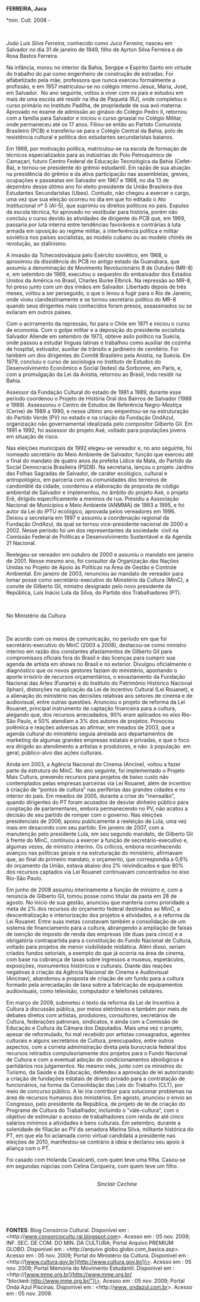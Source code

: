 **FERREIRA, Juca**

\*min. Cult. 2008 -

 

*João Luís Silva Ferreira*, conhecido como *Juca Ferreira*, nasceu em
Salvador no dia 31 de janeiro de 1949, filho de Ayrton Silva Ferreira e
de Rosa Bastos Ferreira.  

Na infância, morou no interior da Bahia, Sergipe e Espírito Santo em
virtude do trabalho do pai como engenheiro de construção de estradas.
Foi alfabetizado pela mãe, professora que nunca exerceu formalmente a
profissão, e em 1957 matriculou-se no colégio interno Jesus, Maria,
José, em Salvador.  No ano seguinte, voltou a viver com os pais e
estudou em mais de uma escola até residir na ilha de Paquetá (RJ), onde
completou o curso primário no Instituto Padilha, de propriedade de sua
avó materna. Aprovado no exame de admissão ao ginásio do Colégio Pedro
II, retornou com a família para Salvador e iniciou o curso ginasial no
Colégio Militar, onde permaneceu até os 17 anos. Filiou-se então ao
Partido Comunista Brasileiro (PCB) e transferiu-se para o Colégio
Central da Bahia, polo de resistência cultural e política dos estudantes
secundaristas baianos.

Em 1968, por motivação política, matriculou-se na escola de formação de
técnicos especializados para as indústrias do Polo Petroquímico de
Camaçari, futuro Centro Federal de Educação Tecnológica da Bahia
(Cefet-Ba), e tornou-se presidente do grêmio estudantil. Em razão de sua
atuação na presidência do grêmio e da ativa participação nas
assembleias, greves, ocupações e passeatas em Salvador em 1967 e 1968,
no dia 13 de dezembro desse último ano foi eleito presidente da União
Brasileira dos Estudantes Secundaristas (Ubes). Contudo, não chegou a
exercer o cargo, uma vez que sua eleição ocorreu no dia em que foi
editado o Ato Institucional nº 5 (AI-5), que suprimiu os direitos
políticos no país. Expulso da escola técnica, foi aprovado no vestibular
para história, porém não concluiu o curso devido às atividades de
dirigente do PCB que, em 1969, passaria por luta interna entre
tendências favoráveis e contrárias à luta armada em oposição ao regime
militar, à interferência política e militar soviética nos países
socialistas, ao modelo cubano ou ao modelo chinês de revolução, ao
stalinismo.

A invasão da Tchecoslováquia pelo Exército soviético, em 1968, o
aproximou da dissidência do PCB no antigo estado da Guanabara, que
assumiu a denominação de Movimento Revolucionário 8 de Outubro (MR-8) e,
em setembro de 1969, executou o sequestro do embaixador dos Estados
Unidos da América no Brasil, Charles Burke Elbrick. Na repressão ao
MR-8, foi preso junto com um dos irmãos em Salvador. Libertado depois de
três meses, voltou a ser perseguido, o que o levou a fugir para o Rio de
Janeiro, onde viveu clandestinamente e se tornou secretário político do
MR-8  quando seus dirigentes mais conhecidos foram presos, assassinados
ou se exilaram em outros países.

Com o acirramento da repressão, foi para o Chile em 1971 e iniciou o
curso de economia. Com o golpe militar e a deposição do presidente
socialista Salvador Allende em setembro de 1973, obteve asilo político
na Suécia, onde passou a estudar línguas latinas e trabalhou como
auxiliar de cozinha de hospital, estivador, auxiliar de trânsito e
jardineiro de cemitério. Foi também um dos dirigentes do Comitê
Brasileiro pela Anistia, na Suécia. Em 1979, concluiu o curso de
sociologia no Instituto de Estudos do Desenvolvimento Econômico e Social
(Iedes) da Sorbonne, em Paris, e, com a promulgação da Lei da Anistia,
retornou ao Brasil, indo residir na Bahia.

Assessor da Fundação Cultural do estado de 1981 a 1989, durante esse
período coordenou o Projeto de História Oral dos Bairros de Salvador
(1988 e 1989). Assessorou o Centro de Estudos de Referência
Negro-Mestiça (Cerne) de 1989 a 1990, e nesse último ano empenhou-se na
estruturação do Partido Verde (PV) no estado e na criação da Fundação
OndAzul, organização não governamental idealizada pelo compositor
Gilberto Gil. Em 1991 e 1992, foi assessor do projeto Axé, voltado para
populações jovens em situação de risco.

Nas eleições municipais de 1992 elegeu-se vereador e, no ano seguinte,
foi nomeado secretário do Meio Ambiente de Salvador, função que exerceu
até o final do mandato de quatro anos da prefeita Lídice da Mata, do
Partido da Social Democracia Brasileira (PSDB). Na secretaria, lançou o
projeto Jardins das Folhas Sagradas de Salvador, de caráter ecológico,
cultural e antropológico, em parceria com as comunidades dos terreiros
de candomblé da cidade, coordenou a elaboração da proposta de código
ambiental de Salvador e implementou, no âmbito do projeto Axé, o projeto
Erê, dirigido especificamente a meninos de rua. Presidiu a Associação
Nacional de Municípios e Meio Ambiente (ANMMA) de 1993 a 1995, e foi
autor da Lei do IPTU ecológico, aprovada pelos vereadores em 1996.
Deixou a secretaria em 1997 e assumiu a coordenação regional da Fundação
OndAzul, da qual se tornou vice-presidente nacional de 2000 a 2002.
Nesse período foi um dos representantes da sociedade  civil na Comissão
Federal de Políticas e Desenvolvimento Sustentável e da Agenda 21
Nacional.

Reelegeu-se vereador em outubro de 2000 e assumiu o mandato em janeiro
de 2001. Nesse mesmo ano, foi consultor da Organização das Nações Unidas
no Projeto de Apoio às Políticas na Área de Gestão e Controle Ambiental.
Em janeiro de 2003, renunciou ao mandato de vereador para tomar posse
como secretário-executivo do Ministério da Cultura (MinC), a convite de
Gilberto Gil, ministro designado pelo novo presidente da República, Luís
Inácio Lula da Silva, do Partido dos Trabalhadores (PT).

 

No Ministério da Cultura

 

De acordo com os meios de comunicação, no período em que foi
secretário-executivo do MinC (2003 a 2008), destacou-se como ministro
interino em razão dos constantes afastamentos de Gilberto Gil para
compromissos oficiais fora do Brasil e das licenças para cumprir sua
agenda de artista em shows no Brasil e no exterior. Divulgou
oficialmente o diagnóstico que os novos gestores faziam do ministério,
apontando o aporte irrisório de recursos orçamentários, o esvaziamento
da Fundação Nacional das Artes (Funarte) e do Instituto do Patrimônio
Histórico Nacional (Iphan), distorções na aplicação da Lei de Incentivo
Cultural (Lei Rouanet), e a alienação do ministério nas decisões
relativas aos setores de cinema e de audiovisual, entre outras questões.
Anunciou o projeto de reforma da Lei Rouanet, principal instrumento de
captação financeira para a cultura, alegando que, dos recursos
arrecadados, 90% eram aplicados no eixo Rio-São Paulo, e 50% atendiam a
3% dos autores de projetos. Provocou polêmica e reações adversas ao
afirmar, em meados de 2003, que a agenda cultural do ministério seguia
atrelada aos departamentos de marketing de algumas grandes empresas
estatais e privadas, e que o foco era dirigido ao atendimento a artistas
e produtores, e não  à população  em geral, público-alvo das ações
culturais.

Ainda em 2003, a Agência Nacional do Cinema (Ancine), voltou a fazer
parte da estrutura do MinC. No ano seguinte, foi implementado o Projeto
Mais Cultura, prevendo recursos para projetos de baixo custo não
contemplados pelas empresas parceiras via Lei Rouanet, além de incentivo
à criação de “pontos de cultura” nas periferias das grandes cidades e no
interior do país. Em meados de 2005, durante a crise do “mensalão”,
quando dirigentes do PT foram acusados de desviar dinheiro público para
cooptação de parlamentares, embora permanecendo no PV, não acatou a
decisão de seu partido de romper com o governo. Nas eleições
presidenciais de 2006, apoiou publicamente a reeleição de Lula, uma vez
mais em desacordo com seu partido. Em janeiro de 2007, com a manutenção
pelo presidente Lula, em seu segundo mandato, de Gilberto Gil à frente
do MinC, continuou a exercer a função de secretário-executivo e, algumas
vezes, de ministro interino. Os críticos, embora reconhecendo avanços
nas políticas gerais e na estruturação do ministério, afirmavam que, ao
final do primeiro mandato, o orçamento, que correspondia a 0,6% do
orçamento da União, estava abaixo dos 2% reivindicados e que 80% dos
recursos captados via Lei Rouanet continuavam concentrados no eixo
Rio-São Paulo.

Em junho de 2008 assumiu interinamente a função de ministro e, com a
renúncia de Gilberto Gil, tomou posse como titular da pasta em 28 de
agosto. No início de sua gestão, anunciou que manteria como prioridade a
meta de 2% dos recursos do orçamento federal destinados ao MinC, a
descentralização e interiorização dos projetos e atividades, e a reforma
da Lei Rouanet. Entre suas metas constavam também a consolidação de um
sistema de financiamento para a cultura, abrangendo a ampliação de
faixas de isenção de imposto de renda das empresas (de duas para cinco)
e a obrigatória contrapartida para a constituição do Fundo Nacional de
Cultura, voltado para projetos de menor visibilidade midiática. Além
disso, seriam criados fundos setoriais, a exemplo do que já ocorria na
área de cinema, com base na cobrança de taxas sobre ingressos a museus,
espetáculos, exposições, monumentos históricos e culturais. Diante das
reações negativas à criação da Agência Nacional de Cinema e Audiovisual
(Ancinav), abandonou a proposta de criação de um fundo para a cultura
formado pela arrecadação de taxa sobre a fabricação de equipamentos
audiovisuais, como televisão, computador e telefones celulares.

Em março de 2009, submeteu o texto da reforma da Lei de Incentivo à
Cultura à discussão pública, por meios eletrônicos e também por meio de
debates diretos com artistas, produtores, consultores, secretários de
Cultura, federações patronais, sindicatos, e ainda com a Comissão de
Educação e Cultura da Câmara dos Deputados. Mais uma vez o projeto,
apesar de reformulado, foi mal recebido por artistas consagrados,
agentes culturais e alguns secretários de Cultura, preocupados, entre
outros aspectos, com a correta administração direta pela burocracia
federal dos recursos retirados compulsoriamente dos projetos para o
Fundo Nacional de Cultura e com a eventual adoção de condicionamentos
ideológicos e partidários nos julgamentos. No mesmo mês, junto com os
ministros do Turismo, da Saúde e da Educação, defendeu a aprovação de
lei autorizando a criação de fundações estatais de direito privado para
a contratação de funcionários, na forma da Consolidação das Leis do
Trabalho (CLT), por meio de concurso público. A lei iria contribuir para
solucionar problemas na área de recursos humanos dos ministérios. Em
agosto, anunciou o envio ao Congresso, pelo presidente da República, de
projeto de lei de criação do Programa de Cultura do Trabalhador,
incluindo o “vale-cultura”, com o objetivo de estimular o acesso de
trabalhadores com renda de até cinco salários mínimos a atividades e
bens culturais. Em setembro, durante a solenidade de filiação ao PV da
senadora Marina Silva, militante histórica do PT, em que ela foi
aclamada como virtual candidata a presidente nas eleições de 2010,
manifestou-se contrário à ideia e declarou seu apoio à aliança com o PT.

Foi casado com Holanda Cavalcanti, com quem teve uma filha. Casou-se em
segundas núpcias com Celina Cerqueira, com quem teve um filho.

                                                                                                                 
                                                              *Sinclair
Cechine*

 

 

 

**FONTES**: Blog Consórcio Cultural. Disponível em :
\<http://[www.consorciocultu
ral.blogspot.com](http://www.consorciocultu%20ral.blogspot.com/)\>.
Acesso em : 05 nov. 2009; INF. SEC. DE COM. DO MIN. DA CULTURA; Portal
Arquivo PREMIUM GLOBO. Disponível em : \<http://arquivo
globo.globo.com\_basica.asp\>. Acesso em : 05 nov. 2009; Portal do
Ministério da Cultura. Disponível em :
\<http://[www.cultura.gov.br](http://www.cultura.gov.br/)\>. Acesso em :
05 nov. 2009; Portal Memória do Movimento Estudantil. Disponível em :
\<http://[www.mme.org.br](http://www.mme.org.br/ "blocked::http://www.mme.org.br/")\>.
Acesso em : 05 nov. 2009; Portal Onda Azul Piscinas. Disponível em :
\<http://[www. ondazul.com.br](http://www.ondazul.com.br/)\>. Acesso em
: 05 nov. 2009.

 

 

 

 

        

                                                    
